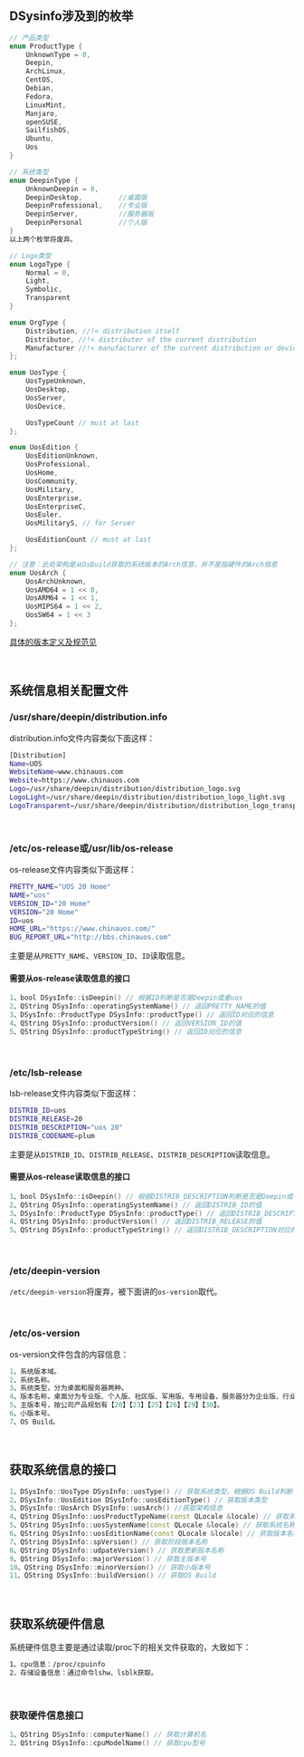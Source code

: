


## DSysinfo涉及到的枚举

```cpp
// 产品类型
enum ProductType {
    UnknownType = 0,
    Deepin,
    ArchLinux,
    CentOS,
    Debian,
    Fedora,
    LinuxMint,
    Manjaro,
    openSUSE,
    SailfishOS,
    Ubuntu,
    Uos
}

// 系统类型
enum DeepinType {
    UnknownDeepin = 0,
    DeepinDesktop,         //桌面版
    DeepinProfessional,    //专业版
    DeepinServer,          //服务器版
    DeepinPersonal         //个人版
}
以上两个枚举将废弃。

// Logo类型
enum LogoType {
    Normal = 0,
    Light,
    Symbolic,
    Transparent
}

enum OrgType {
    Distribution, //!< distribution itself
    Distributor, //!< distributer of the current distribution
    Manufacturer //!< manufacturer of the current distribution or device
};

enum UosType {
    UosTypeUnknown,
    UosDesktop,
    UosServer,
    UosDevice,

    UosTypeCount // must at last
};

enum UosEdition {
    UosEditionUnknown,
    UosProfessional,
    UosHome,
    UosCommunity,
    UosMilitary,
    UosEnterprise,
    UosEnterpriseC,
    UosEuler,
    UosMilitaryS, // for Server

    UosEditionCount // must at last
};

// 注意：此处架构是从OsBuild获取的系统版本的Arch信息，并不是指硬件的Arch信息
enum UosArch {
    UosArchUnknown,
    UosAMD64 = 1 << 0,
    UosARM64 = 1 << 1,
    UosMIPS64 = 1 << 2,
    UosSW64 = 1 << 3
};
```

[具体的版本定义及规范见](后面补上) 

<br>

## 系统信息相关配置文件

### /usr/share/deepin/distribution.info

distribution.info文件内容类似下面这样：

```bash
[Distribution]
Name=UOS
WebsiteName=www.chinauos.com
Website=https://www.chinauos.com
Logo=/usr/share/deepin/distribution/distribution_logo.svg
LogoLight=/usr/share/deepin/distribution/distribution_logo_light.svg
LogoTransparent=/usr/share/deepin/distribution/distribution_logo_transparent.svg
```

<br>

### /etc/os-release或/usr/lib/os-release

os-release文件内容类似下面这样：

```bash
PRETTY_NAME="UOS 20 Home"
NAME="uos"
VERSION_ID="20 Home"
VERSION="20 Home"
ID=uos
HOME_URL="https://www.chinauos.com/"
BUG_REPORT_URL="http://bbs.chinauos.com"
```

主要是从`PRETTY_NAME`、`VERSION_ID`、`ID`读取信息。

#### 需要从os-release读取信息的接口

```cpp
1、bool DSysInfo::isDeepin() // 根据ID判断是否是Deepin或者uos
2、QString DSysInfo::operatingSystemName() // 返回PRETTY_NAME的值
3、DSysInfo::ProductType DSysInfo::productType() // 返回ID对应的信息
4、QString DSysInfo::productVersion() // 返回VERSION_ID的值
5、QString DSysInfo::productTypeString() // 返回ID对应的信息
```

<br>

### /etc/lsb-release

lsb-release文件内容类似下面这样：

```bash
DISTRIB_ID=uos
DISTRIB_RELEASE=20
DISTRIB_DESCRIPTION="uos 20"
DISTRIB_CODENAME=plum
```

主要是从`DISTRIB_ID`、`DISTRIB_RELEASE`、`DISTRIB_DESCRIPTION`读取信息。

#### 需要从os-release读取信息的接口

```cpp
1、bool DSysInfo::isDeepin() // 根据DISTRIB_DESCRIPTION判断是否是Deepin或者uos
2、QString DSysInfo::operatingSystemName() // 返回DISTRIB_ID的值
3、DSysInfo::ProductType DSysInfo::productType() // 返回DISTRIB_DESCRIPTION对应的信息
4、QString DSysInfo::productVersion() // 返回DISTRIB_RELEASE的值
5、QString DSysInfo::productTypeString() // 返回DISTRIB_DESCRIPTION对应的信息
```

<br>

### /etc/deepin-version

`/etc/deepin-version`将废弃，被下面讲的`os-version`取代。

<br>

### /etc/os-version

os-version文件包含的内容信息：

```cpp
1、系统版本域。
2、系统名称。
3、系统类型，分为桌面和服务器两种。
4、版本名称，桌面分为专业版、个人版、社区版、军用版、专用设备，服务器分为企业版、行业版、欧拉版、军用版。
5、主版本号，按公司产品规划有【20】【23】【25】【26】【29】【30】。
6、小版本号。
7、OS Build。
```

<br>

## 获取系统信息的接口

```cpp
1、DSysInfo::UosType DSysInfo::uosType() // 获取系统类型，根据OS Build判断
2、DSysInfo::UosEdition DSysInfo::uosEditionType() // 获取版本类型
3、DSysInfo::UosArch DSysInfo::uosArch() //获取架构信息
4、QString DSysInfo::uosProductTypeName(const QLocale &locale) // 获取系统类型，根据locale来返回对应的字符串，比如英文的话可能返回的是"Desktop"/"Server"/"Device"
5、QString DSysInfo::uosSystemName(const QLocale &locale) // 获取系统名称，比如英文的话返回"Uniontech OS"
6、QString DSysInfo::uosEditionName(const QLocale &locale) // 获取版本名称，比如英文的话返回"Professional"/"Home"/"Community"...
7、QString DSysInfo::spVersion() // 获取阶段版本名称
8、QString DSysInfo::udpateVersion() // 获取更新版本名称
9、QString DSysInfo::majorVersion() // 获取主版本号
10、QString DSysInfo::minorVersion() // 获取小版本号
11、QString DSysInfo::buildVersion() // 获取OS Build
```

<br>

## 获取系统硬件信息

系统硬件信息主要是通过读取/proc下的相关文件获取的，大致如下：

```bash
1、cpu信息：/proc/cpuinfo
2、存储设备信息：通过命令lshw、lsblk获取。
```

<br>

### 获取硬件信息接口

```cpp
1、QString DSysInfo::computerName() // 获取计算机名
2、QString DSysInfo::cpuModelName() // 获取cpu型号
```

